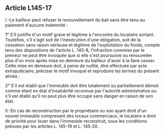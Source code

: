 Article L145-17
----
I.-Le bailleur peut refuser le renouvellement du bail sans être tenu au paiement
d'aucune indemnité :

1° S'il justifie d'un motif grave et légitime à l'encontre du locataire sortant.
Toutefois, s'il s'agit soit de l'inexécution d'une obligation, soit de la
cessation sans raison sérieuse et légitime de l'exploitation du fonds, compte
tenu des dispositions de l'article L. 145-8, l'infraction commise par le preneur
ne peut être invoquée que si elle s'est poursuivie ou renouvelée plus d'un mois
après mise en demeure du bailleur d'avoir à la faire cesser. Cette mise en
demeure doit, à peine de nullité, être effectuée par acte extrajudiciaire,
préciser le motif invoqué et reproduire les termes du présent alinéa ;

2° S'il est établi que l'immeuble doit être totalement ou partiellement démoli
comme étant en état d'insalubrité reconnue par l'autorité administrative ou s'il
est établi qu'il ne peut plus être occupé sans danger en raison de son état.

II.-En cas de reconstruction par le propriétaire ou son ayant droit d'un nouvel
immeuble comprenant des locaux commerciaux, le locataire a droit de priorité
pour louer dans l'immeuble reconstruit, sous les conditions prévues par les
articles L. 145-19 et L. 145-20.
